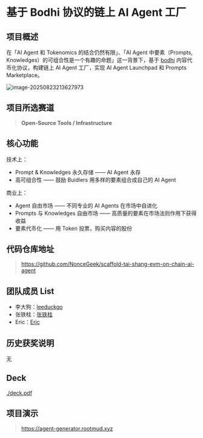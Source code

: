 # 基于 Bodhi 协议的链上 AI Agent 工厂

## 项目概述

在「AI Agent 和 Tokenomics 的结合仍然有限」、「AI Agent 中要素（Prompts, Knowledges）的可组合性是一个有趣的命题」这一背景下，基于 [bodhi](https://bodhi.wtf) 内容代币化协议，构建链上 AI Agent 工厂，实现 AI Agent Launchpad 和 Prompts Marketplace。

![image-20250823213627973](https://p.ipic.vip/vdc4wy.png)

## 项目所选赛道

> **Open-Source Tools / Infrastructure**

## 核心功能

技术上：

* Prompt & Knowledges 永久存储 —— AI Agent 永存
* 高可组合性 —— 鼓励 Buidlers 用多样的要素组合成自己的 AI Agent

商业上：

* Agent 自由市场 —— 不同专业的 AI Agents 在市场中自进化
* Prompts 与 Knowledges 自由市场 —— 高质量的要素在市场法则作用下获得收益
* 要素代币化 —— 用 Token 投票，购买内容的股份

## 代码仓库地址

> https://github.com/NonceGeek/scaffold-tai-shang-evm-on-chain-ai-agent

## 团队成员 List

* 李大狗：[leeduckgo](https://github.com/leeduckgo)
* 张铁柱：[张铁柱](workbzw)
* Eric：[Eric](kiwi2spring)

## 历史获奖说明

无

## Deck

[./deck.pdf](./deck.pdf)

## 项目演示

> https://agent-generator.rootmud.xyz
